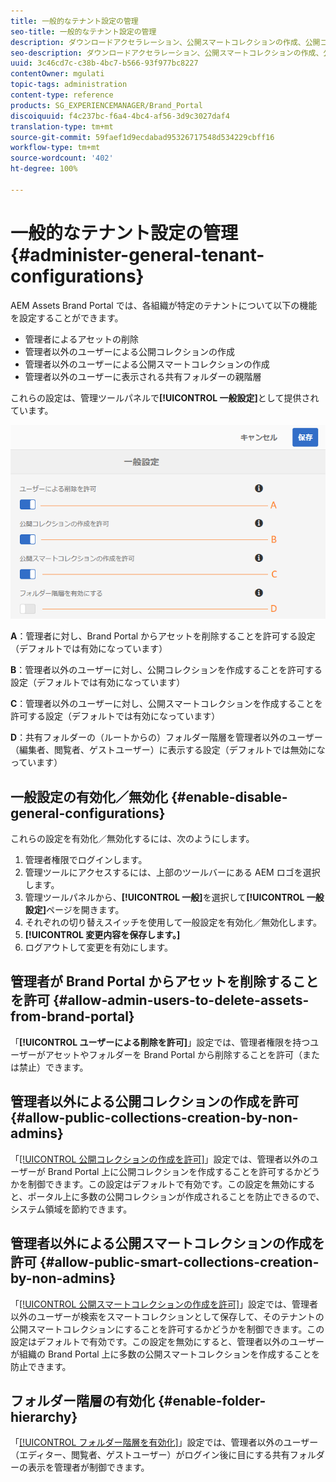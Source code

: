 ```yaml
---
title: 一般的なテナント設定の管理
seo-title: 一般的なテナント設定の管理
description: ダウンロードアクセラレーション、公開スマートコレクションの作成、公開コレクションの作成を設定し、管理者ユーザーがテナントのアセットアクセスを削除できるようにします。
seo-description: ダウンロードアクセラレーション、公開スマートコレクションの作成、公開コレクションの作成を設定し、管理者ユーザーがテナントのアセットアクセスを削除できるようにします。
uuid: 3c46cd7c-c38b-4bc7-b566-93f977bc8227
contentOwner: mgulati
topic-tags: administration
content-type: reference
products: SG_EXPERIENCEMANAGER/Brand_Portal
discoiquuid: f4c237bc-f6a4-4bc4-af56-3d9c3027daf4
translation-type: tm+mt
source-git-commit: 59faef1d9ecdabad95326717548d534229cbff16
workflow-type: tm+mt
source-wordcount: '402'
ht-degree: 100%

---
```



# 一般的なテナント設定の管理 {#administer-general-tenant-configurations}

AEM Assets Brand Portal では、各組織が特定のテナントについて以下の機能を設定することができます。

* 管理者によるアセットの削除
* 管理者以外のユーザーによる公開コレクションの作成
* 管理者以外のユーザーによる公開スマートコレクションの作成
* 管理者以外のユーザーに表示される共有フォルダーの親階層

これらの設定は、管理ツールパネルで&#x200B;**[!UICONTROL 一般設定]**&#x200B;として提供されています。

![](assets/general-config.png)

**A**：管理者に対し、Brand Portal からアセットを削除することを許可する設定（デフォルトでは有効になっています）

**B**：管理者以外のユーザーに対し、公開コレクションを作成することを許可する設定（デフォルトでは有効になっています）

**C**：管理者以外のユーザーに対し、公開スマートコレクションを作成することを許可する設定（デフォルトでは有効になっています）

**D**：共有フォルダーの（ルートからの）フォルダー階層を管理者以外のユーザー（編集者、閲覧者、ゲストユーザー）に表示する設定（デフォルトでは無効になっています）

## 一般設定の有効化／無効化 {#enable-disable-general-configurations}

これらの設定を有効化／無効化するには、次のようにします。

1. 管理者権限でログインします。
1. 管理ツールにアクセスするには、上部のツールバーにある AEM ロゴを選択します。
1. 管理ツールパネルから、**[!UICONTROL 一般]**&#x200B;を選択して&#x200B;**[!UICONTROL 一般設定]**&#x200B;ページを開きます。
1. それぞれの切り替えスイッチを使用して一般設定を有効化／無効化します。
1. **[!UICONTROL 変更内容を保存します。]**
1. ログアウトして変更を有効にします。

## 管理者が Brand Portal からアセットを削除することを許可 {#allow-admin-users-to-delete-assets-from-brand-portal}

「**[!UICONTROL ユーザーによる削除を許可]**」設定では、管理者権限を持つユーザーがアセットやフォルダーを Brand Portal から削除することを許可（または禁止）できます。

## 管理者以外による公開コレクションの作成を許可 {#allow-public-collections-creation-by-non-admins}

「[[!UICONTROL 公開コレクションの作成を許可]](../using/brand-portal-share-collection.md#main-pars-text-1915052376)」設定では、管理者以外のユーザーが Brand Portal 上に公開コレクションを作成することを許可するかどうかを制御できます。この設定はデフォルトで有効です。この設定を無効にすると、ポータル上に多数の公開コレクションが作成されることを防止できるので、システム領域を節約できます。

## 管理者以外による公開スマートコレクションの作成を許可 {#allow-public-smart-collections-creation-by-non-admins}

「[[!UICONTROL 公開スマートコレクションの作成を許可]](../using/brand-portal-searching.md#main-pars-header-500620467)」設定では、管理者以外のユーザーが検索をスマートコレクションとして保存して、そのテナントの公開スマートコレクションにすることを許可するかどうかを制御できます。この設定はデフォルトで有効です。この設定を無効にすると、管理者以外のユーザーが組織の Brand Portal 上に多数の公開スマートコレクションを作成することを防止できます。

<!-- 
## Allow download acceleration {#allow-download-acceleration}

[[!UICONTROL Allow download acceleration]](../using/accelerated-download.md) configuration lets the organizations to allow accelerated downloads of assets from Brand Portal and shared links, by integrating with IBM Aspera Connect that is an install-on-demand application. The application uses proprietary technology to remove TCP overheads.
-->

## フォルダー階層の有効化 {#enable-folder-hierarchy}

「[[!UICONTROL フォルダー階層を有効化]](../using/brand-portal-sharing-folders.md#non-admin-user-access-to-shared-folders)」設定では、管理者以外のユーザー（エディター、閲覧者、ゲストユーザー）がログイン後に目にする共有フォルダーの表示を管理者が制御できます。
